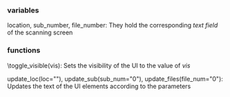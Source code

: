 ### variables
location, sub_number, file_number:
They hold the corresponding *text field* of the scanning screen



### functions
\toggle_visible(vis):
Sets the visibility of the UI to the value of *vis*

update_loc(loc=""), update_sub(sub_num="0"), update_files(file_num="0"):
Updates the text of the UI elements according to the parameters